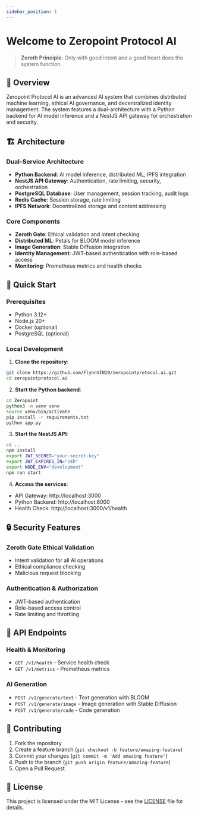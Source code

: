 ```yaml
---
sidebar_position: 1
---
```


# Welcome to Zeropoint Protocol AI

> **Zeroth Principle**: Only with good intent and a good heart does the system function.

## 🌟 Overview

Zeropoint Protocol AI is an advanced AI system that combines distributed machine learning, ethical AI governance, and decentralized identity management. The system features a dual-architecture with a Python backend for AI model inference and a NestJS API gateway for orchestration and security.

## 🏗️ Architecture

### Dual-Service Architecture
- **Python Backend**: AI model inference, distributed ML, IPFS integration
- **NestJS API Gateway**: Authentication, rate limiting, security, orchestration
- **PostgreSQL Database**: User management, session tracking, audit logs
- **Redis Cache**: Session storage, rate limiting
- **IPFS Network**: Decentralized storage and content addressing

### Core Components
- **Zeroth Gate**: Ethical validation and intent checking
- **Distributed ML**: Petals for BLOOM model inference
- **Image Generation**: Stable Diffusion integration
- **Identity Management**: JWT-based authentication with role-based access
- **Monitoring**: Prometheus metrics and health checks

## 🚀 Quick Start

### Prerequisites
- Python 3.12+
- Node.js 20+
- Docker (optional)
- PostgreSQL (optional)

### Local Development

1. **Clone the repository**:
```bash
git clone https://github.com/FlynnVIN10/zeropointprotocol.ai.git
cd zeropointprotocol.ai
```

2. **Start the Python backend**:
```bash
cd Zeropoint
python3 -m venv venv
source venv/bin/activate
pip install -r requirements.txt
python app.py
```

3. **Start the NestJS API**:
```bash
cd ..
npm install
export JWT_SECRET="your-secret-key"
export JWT_EXPIRES_IN="24h"
export NODE_ENV="development"
npm run start
```

4. **Access the services**:
- API Gateway: http://localhost:3000
- Python Backend: http://localhost:8000
- Health Check: http://localhost:3000/v1/health

## 🔒 Security Features

### Zeroth Gate Ethical Validation
- Intent validation for all AI operations
- Ethical compliance checking
- Malicious request blocking

### Authentication & Authorization
- JWT-based authentication
- Role-based access control
- Rate limiting and throttling

## 📡 API Endpoints

### Health & Monitoring
- `GET /v1/health` - Service health check
- `GET /v1/metrics` - Prometheus metrics

### AI Generation
- `POST /v1/generate/text` - Text generation with BLOOM
- `POST /v1/generate/image` - Image generation with Stable Diffusion
- `POST /v1/generate/code` - Code generation

## 🤝 Contributing

1. Fork the repository
2. Create a feature branch (`git checkout -b feature/amazing-feature`)
3. Commit your changes (`git commit -m 'Add amazing feature'`)
4. Push to the branch (`git push origin feature/amazing-feature`)
5. Open a Pull Request

## 📄 License

This project is licensed under the MIT License - see the [LICENSE](/LICENSE) file for details.
